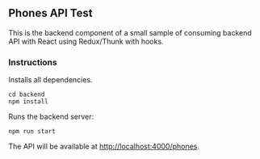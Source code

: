 ## Phones API Test

This is the backend component of a small sample of consuming backend API with React using Redux/Thunk with hooks.

### Instructions

Installs all dependencies.

```
cd backend
npm install
```

Runs the backend server:

`npm run start`

The API will be available at [http://localhost:4000/phones](http://localhost:4000/phones).
